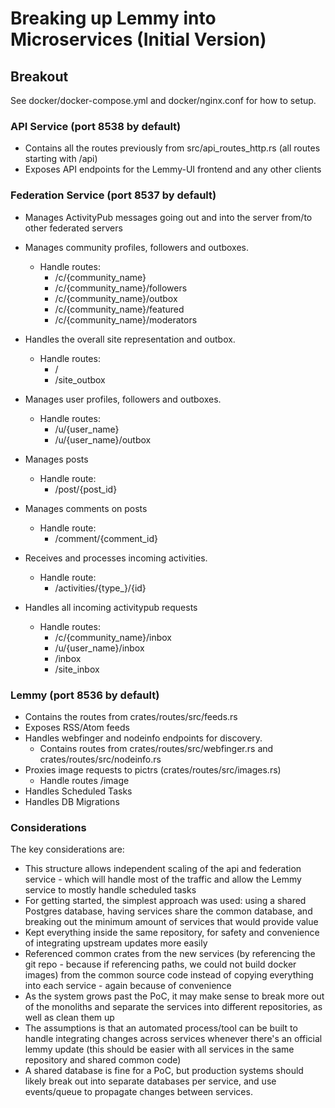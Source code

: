 # Breaking up Lemmy into Microservices (Initial Version)

## Breakout

See docker/docker-compose.yml and docker/nginx.conf for how to setup.

### API Service (port 8538 by default)

- Contains all the routes previously from src/api_routes_http.rs (all routes starting with /api)
- Exposes API endpoints for the Lemmy-UI frontend and any other clients

### Federation Service (port 8537 by default)

- Manages ActivityPub messages going out and into the server from/to other federated servers

- Manages community profiles, followers and outboxes.
  - Handle routes:
    - /c/{community_name}
    - /c/{community_name}/followers
    - /c/{community_name}/outbox
    - /c/{community_name}/featured
    - /c/{community_name}/moderators

- Handles the overall site representation and outbox.
  - Handle routes:
    - /
    - /site_outbox

- Manages user profiles, followers and outboxes.
  - Handle routes:
    - /u/{user_name}
    - /u/{user_name}/outbox

- Manages posts
  - Handle route:
    - /post/{post_id}

- Manages comments on posts
  - Handle route:
    - /comment/{comment_id}

- Receives and processes incoming activities.
  - Handle route:
    - /activities/{type_}/{id}

- Handles all incoming activitypub requests
  - Handle routes:
    - /c/{community_name}/inbox
    - /u/{user_name}/inbox
    - /inbox
    - /site_inbox

### Lemmy (port 8536 by default)

- Contains the routes from crates/routes/src/feeds.rs
- Exposes RSS/Atom feeds
- Handles webfinger and nodeinfo endpoints for discovery.
  - Contains routes from crates/routes/src/webfinger.rs and crates/routes/src/nodeinfo.rs
- Proxies image requests to pictrs (crates/routes/src/images.rs)
  - Handle routes /image
- Handles Scheduled Tasks
- Handles DB Migrations

### Considerations

The key considerations are:

- This structure allows independent scaling of the api and federation service - which will handle most of the traffic and allow the Lemmy service to mostly handle scheduled tasks
- For getting started, the simplest approach was used: using a shared Postgres database, having services share the common database, and breaking out the minimum amount of services that would provide value
- Kept everything inside the same repository, for safety and convenience of integrating upstream updates more easily
- Referenced common crates from the new services (by referencing the git repo - because if referencing paths, we could not build docker images) from the common source code instead of copying everything into each service - again because of convenience
- As the system grows past the PoC, it may make sense to break more out of the monoliths and separate the services into different repositories, as well as clean them up
- The assumptions is that an automated process/tool can be built to handle integrating changes across services whenever there's an official lemmy update (this should be easier with all services in the same repository and shared common code)
- A shared database is fine for a PoC, but production systems should likely break out into separate databases per service, and use events/queue to propagate changes between services.
